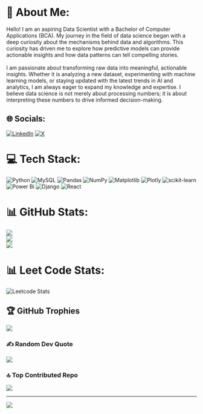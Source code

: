 # 💫 About Me:
Hello! I am an aspiring Data Scientist with a Bachelor of Computer Applications (BCA). My journey in the field of data science began with a deep curiosity about the mechanisms behind data and algorithms. This curiosity has driven me to explore how predictive models can provide actionable insights and how data patterns can tell compelling stories.<br><br>I am passionate about transforming raw data into meaningful, actionable insights. Whether it is analyzing a new dataset, experimenting with machine learning models, or staying updated with the latest trends in AI and analytics, I am always eager to expand my knowledge and expertise. I believe data science is not merely about processing numbers; it is about interpreting these numbers to drive informed decision-making.


## 🌐 Socials:
[![LinkedIn](https://img.shields.io/badge/LinkedIn-%230077B5.svg?logo=linkedin&logoColor=white)](https://linkedin.com/in/https://www.linkedin.com/in/malhar-c-prajapati/) [![X](https://img.shields.io/badge/X-black.svg?logo=X&logoColor=white)](https://x.com/https://x.com/Malhar_2460) 
# 💻 Tech Stack:
![Python](https://img.shields.io/badge/python-3670A0?style=for-the-badge&logo=python&logoColor=ffdd54) ![MySQL](https://img.shields.io/badge/mysql-4479A1.svg?style=for-the-badge&logo=mysql&logoColor=white) ![Pandas](https://img.shields.io/badge/pandas-%23150458.svg?style=for-the-badge&logo=pandas&logoColor=white) ![NumPy](https://img.shields.io/badge/numpy-%23013243.svg?style=for-the-badge&logo=numpy&logoColor=white) ![Matplotlib](https://img.shields.io/badge/Matplotlib-%23ffffff.svg?style=for-the-badge&logo=Matplotlib&logoColor=black) ![Plotly](https://img.shields.io/badge/Plotly-%233F4F75.svg?style=for-the-badge&logo=plotly&logoColor=white) ![scikit-learn](https://img.shields.io/badge/scikit--learn-%23F7931E.svg?style=for-the-badge&logo=scikit-learn&logoColor=white) ![Power Bi](https://img.shields.io/badge/power_bi-F2C811?style=for-the-badge&logo=powerbi&logoColor=black) ![Django](https://img.shields.io/badge/django-%23092E20.svg?style=for-the-badge&logo=django&logoColor=white) ![React](https://img.shields.io/badge/react-%2320232a.svg?style=for-the-badge&logo=react&logoColor=%2361DAFB)
# 📊 GitHub Stats:
![](https://github-readme-stats.vercel.app/api?username=malhar2460&theme=dark&hide_border=false&include_all_commits=true&count_private=true)<br/>
![](https://github-readme-streak-stats.herokuapp.com/?user=malhar2460&theme=dark&hide_border=false)<br/>
![](https://github-readme-stats.vercel.app/api/top-langs/?username=malhar2460&theme=dark&hide_border=false&include_all_commits=true&count_private=true&layout=compact)

# 📊 Leet Code Stats:
![Leetcode Stats](https://leetcard.jacoblin.cool/Malhar2460?ext=heatmap)

## 🏆 GitHub Trophies
![](https://github-profile-trophy.vercel.app/?username=malhar2460&theme=radical&no-frame=true&no-bg=true&margin-w=4)

### ✍️ Random Dev Quote
![](https://quotes-github-readme.vercel.app/api?type=horizontal&theme=radical)

### 🔝 Top Contributed Repo
![](https://github-contributor-stats.vercel.app/api?username=malhar2460&limit=5&theme=dark&combine_all_yearly_contributions=true)

---
[![](https://visitcount.itsvg.in/api?id=malhar2460&icon=0&color=0)](https://visitcount.itsvg.in)

<!-- Proudly created with GPRM ( https://gprm.itsvg.in ) -->
